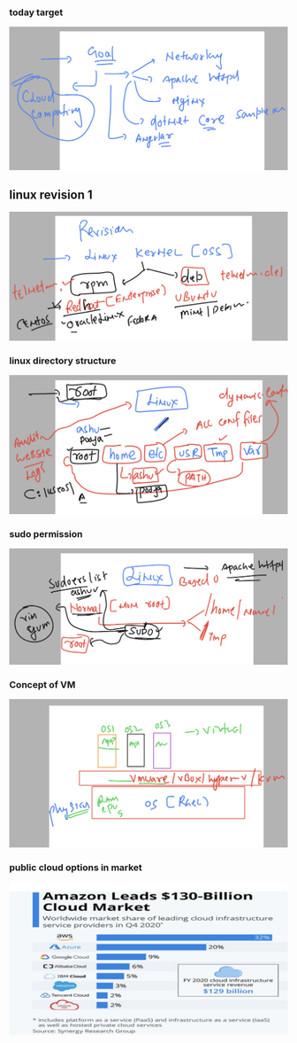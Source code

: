 ### today target 

<img src="tg.png">


## linux revision 1 

<img src="rev1.png">

### linux directory structure 

<img src="rev2.png">

### sudo permission 

<img src="rev3.png">


### Concept of VM 

<img src="vm.png">

### public cloud options in market

<img src="public.png">


